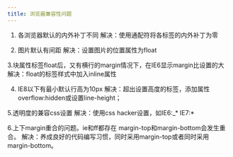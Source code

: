 ```yaml
---
title: 浏览器兼容性问题
---
```



1. 各浏览器默认的内外补丁不同
	解决：使用通配符将各标签的内外补丁为零

2. 图片默认有间距
	解决：设置图片的位置属性为float

3.块属性标签float后，又有横行的margin情况下，在IE6显示margin比设置的大
	解决：float的标签样式中加入inline属性

4. IE8以下有最小默认行高为10px
	解决：超出设置高度的标签，添加属性overflow:hidden或设置line-height；

5.透明度的兼容css设置
	解决：使用css hacker设置，如IE6:_*    IE7:*

6.上下margin重合的问题。ie和ff都存在 margin-top和margin-bottom会发生重合。
       解决：养成良好的代码编写习惯，同时采用margin-top或者同时采用margin-bottom。